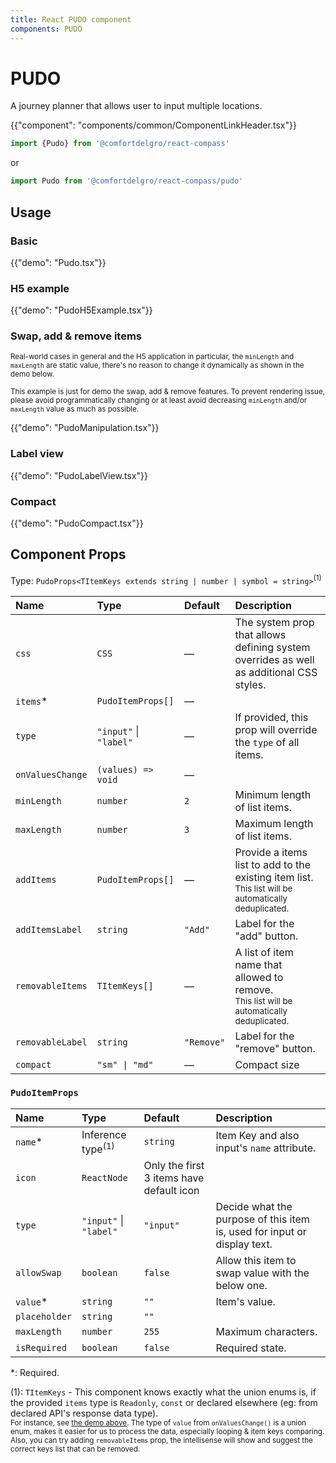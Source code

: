 ```yaml
---
title: React PUDO component
components: PUDO
---
```


# PUDO

<p class="description">A journey planner that allows user to input multiple locations.</p>

{{"component": "components/common/ComponentLinkHeader.tsx"}}

```jsx
import {Pudo} from '@comfortdelgro/react-compass'
```

or

```jsx
import Pudo from '@comfortdelgro/react-compass/pudo'
```

## Usage

### Basic

{{"demo": "Pudo.tsx"}}

### H5 example

{{"demo": "PudoH5Example.tsx"}}

### Swap, add & remove items

<small>
Real-world cases in general and the H5 application in particular, the <code>minLength</code> and <code>maxLength</code> are static value, there's no reason to change it dynamically as shown in the demo below.

This example is just for demo the swap, add & remove features. To prevent rendering issue, please avoid programmatically changing or at least avoid decreasing `minLength` and/or `maxLength` value as much as possible.
</small>

{{"demo": "PudoManipulation.tsx"}}

### Label view

{{"demo": "PudoLabelView.tsx"}}

### Compact

{{"demo": "PudoCompact.tsx"}}

## Component Props

Type: `PudoProps<TItemKeys extends string | number | symbol = string>`<sup>(1)</sup>

| Name             | Type                   | Default    | Description                                                                                                             |
| :--------------- | :--------------------- | :--------- | :---------------------------------------------------------------------------------------------------------------------- |
| `css`            | `CSS`                  | —          | The system prop that allows defining system overrides as well as additional CSS styles.                                 |
| `items`\*        | `PudoItemProps[]`      | —          |                                                                                                                         |
| `type`           | `"input"` \| `"label"` | —          | If provided, this prop will override the `type` of all items.                                                           |
| `onValuesChange` | `(values) => void`     | —          |                                                                                                                         |
| `minLength`      | `number`               | `2`        | Minimum length of list items.                                                                                           |
| `maxLength`      | `number`               | `3`        | Maximum length of list items.                                                                                           |
| `addItems`       | `PudoItemProps[]`      | —          | Provide a items list to add to the existing item list.<br/><small>This list will be automatically deduplicated.</small> |
| `addItemsLabel`  | `string`               | `"Add"`    | Label for the "add" button.                                                                                             |
| `removableItems` | `TItemKeys[]`          | —          | A list of item name that allowed to remove.<br/><small>This list will be automatically deduplicated.</small>            |
| `removableLabel` | `string`               | `"Remove"` | Label for the "remove" button.                                                                                          |
| `compact`        | `"sm" \| "md"`         | —          | Compact size                                                                                                            |

### `PudoItemProps`

| Name          | Type                         | Default                                  | Description                                                              |
| :------------ | :--------------------------- | :--------------------------------------- | :----------------------------------------------------------------------- |
| `name`\*      | Inference type<sup>(1)</sup> | `string`                                 | Item Key and also input's `name` attribute.                              |
| `icon`        | `ReactNode`                  | Only the first 3 items have default icon |                                                                          |
| `type`        | `"input"` \| `"label"`       | `"input"`                                | Decide what the purpose of this item is, used for input or display text. |
| `allowSwap`   | `boolean`                    | `false`                                  | Allow this item to swap value with the below one.                        |
| `value`\*     | `string`                     | `""`                                     | Item's value.                                                            |
| `placeholder` | `string`                     | `"" `                                    |                                                                          |
| `maxLength`   | `number`                     | `255`                                    | Maximum characters.                                                      |
| `isRequired`  | `boolean`                    | `false`                                  | Required state.                                                          |

\*: Required.

(1): `TItemKeys` - This component knows exactly what the union enums is, if the provided `items` type is `Readonly`, `const` or declared elsewhere (eg: from declared API's response data type).<br/>
<small>For instance, see <a href="#basic">the demo above</a>. The type of `value` from `onValuesChange()` is a union enum, makes it easier for us to process the data, especially looping & item keys comparing.
Also, you can try adding `removableItems` prop, the intellisense will show and suggest the correct keys list that can be removed.</small>
